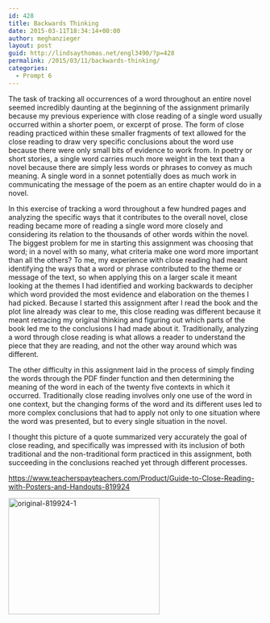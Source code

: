 ```yaml
---
id: 428
title: Backwards Thinking
date: 2015-03-11T18:34:14+00:00
author: meghanzieger
layout: post
guid: http://lindsaythomas.net/engl3490/?p=428
permalink: /2015/03/11/backwards-thinking/
categories:
  - Prompt 6
---
```

The task of tracking all occurrences of a word throughout an entire novel seemed incredibly daunting at the beginning of the assignment primarily because my previous experience with close reading of a single word usually occurred within a shorter poem, or excerpt of prose. The form of close reading practiced within these smaller fragments of text allowed for the close reading to draw very specific conclusions about the word use because there were only small bits of evidence to work from. In poetry or short stories, a single word carries much more weight in the text than a novel because there are simply less words or phrases to convey as much meaning. A single word in a sonnet potentially does as much work in communicating the message of the poem as an entire chapter would do in a novel.

In this exercise of tracking a word throughout a few hundred pages and analyzing the specific ways that it contributes to the overall novel, close reading became more of reading a single word more closely and considering its relation to the thousands of other words within the novel. The biggest problem for me in starting this assignment was choosing that word; in a novel with so many, what criteria make one word more important than all the others? To me, my experience with close reading had meant identifying the ways that a word or phrase contributed to the theme or message of the text, so when applying this on a larger scale it meant looking at the themes I had identified and working backwards to decipher which word provided the most evidence and elaboration on the themes I had picked. Because I started this assignment after I read the book and the plot line already was clear to me, this close reading was different because it meant retracing my original thinking and figuring out which parts of the book led me to the conclusions I had made about it. Traditionally, analyzing a word through close reading is what allows a reader to understand the piece that they are reading, and not the other way around which was different.

The other difficulty in this assignment laid in the process of simply finding the words through the PDF finder function and then determining the meaning of the word in each of the twenty five contexts in which it occurred. Traditionally close reading involves only one use of the word in one context, but the changing forms of the word and its different uses led to more complex conclusions that had to apply not only to one situation where the word was presented, but to every single situation in the novel.

I thought this picture of a quote summarized very accurately the goal of close reading, and specifically was impressed with its inclusion of both traditional and the non-traditional form practiced in this assignment, both succeeding in the conclusions reached yet through different processes.

<https://www.teacherspayteachers.com/Product/Guide-to-Close-Reading-with-Posters-and-Handouts-819924>

[<img class="alignnone size-medium wp-image-429" src="http://lindsaythomas.net/engl3490/wp-content/uploads/sites/3/2015/03/original-819924-1-300x231.jpg" alt="original-819924-1" width="300" height="231" />](http://lindsaythomas.net/engl3490/wp-content/uploads/sites/3/2015/03/original-819924-1.jpg)